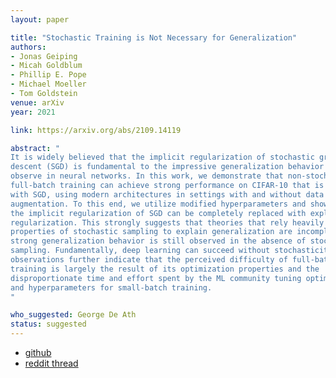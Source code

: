 ```yaml
---
layout: paper

title: "Stochastic Training is Not Necessary for Generalization"
authors:
- Jonas Geiping
- Micah Goldblum
- Phillip E. Pope
- Michael Moeller
- Tom Goldstein
venue: arXiv
year: 2021

link: https://arxiv.org/abs/2109.14119

abstract: "
It is widely believed that the implicit regularization of stochastic gradient
descent (SGD) is fundamental to the impressive generalization behavior we
observe in neural networks. In this work, we demonstrate that non-stochastic
full-batch training can achieve strong performance on CIFAR-10 that is on-par
with SGD, using modern architectures in settings with and without data
augmentation. To this end, we utilize modified hyperparameters and show that
the implicit regularization of SGD can be completely replaced with explicit
regularization. This strongly suggests that theories that rely heavily on
properties of stochastic sampling to explain generalization are incomplete, as
strong generalization behavior is still observed in the absence of stochastic
sampling. Fundamentally, deep learning can succeed without stochasticity. Our
observations further indicate that the perceived difficulty of full-batch
training is largely the result of its optimization properties and the
disproportionate time and effort spent by the ML community tuning optimizers
and hyperparameters for small-batch training. 
"

who_suggested: George De Ath
status: suggested
---
```

- [github](http://github.com/JonasGeiping/fullbatchtraining)
- [reddit thread](https://www.reddit.com/r/MachineLearning/comments/pziubx/r_stochastic_training_is_not_necessary_for/)